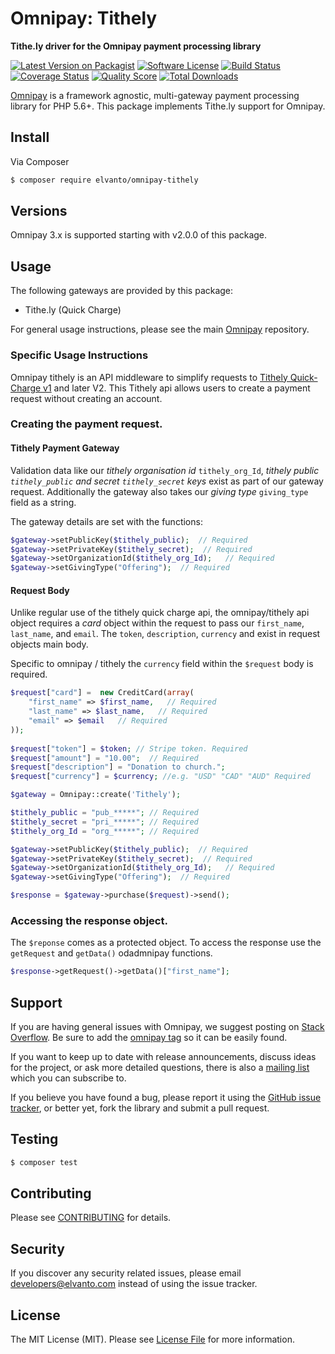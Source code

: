 # Omnipay: Tithely

**Tithe.ly driver for the Omnipay payment processing library**

[![Latest Version on Packagist](https://img.shields.io/packagist/v/elvanto/omnipay-tithely.svg?style=flat-square)](https://packagist.org/packages/elvanto/omnipay-tithely)
[![Software License](https://img.shields.io/badge/license-MIT-brightgreen.svg?style=flat-square)](LICENSE.md)
[![Build Status](https://img.shields.io/travis/elvanto/omnipay-tithely/master.svg?style=flat-square)](https://travis-ci.org/elvanto/omnipay-tithely)
[![Coverage Status](https://img.shields.io/scrutinizer/coverage/g/elvanto/omnipay-tithely.svg?style=flat-square)](https://scrutinizer-ci.com/g/elvanto/omnipay-tithely/code-structure)
[![Quality Score](https://img.shields.io/scrutinizer/g/elvanto/omnipay-tithely.svg?style=flat-square)](https://scrutinizer-ci.com/g/elvanto/omnipay-tithely)
[![Total Downloads](https://img.shields.io/packagist/dt/elvanto/omnipay-tithely.svg?style=flat-square)](https://packagist.org/packages/elvanto/omnipay-tithely)


[Omnipay](https://github.com/thephpleague/omnipay) is a framework agnostic, multi-gateway payment
processing library for PHP 5.6+. This package implements Tithe.ly support for Omnipay.

## Install

Via Composer

``` bash
$ composer require elvanto/omnipay-tithely
```

## Versions

Omnipay 3.x is supported starting with v2.0.0 of this package.

## Usage

The following gateways are provided by this package:

 * Tithe.ly (Quick Charge)

For general usage instructions, please see the main [Omnipay](https://github.com/thephpleague/omnipay) repository.

### Specific Usage Instructions 

Omnipay tithely is an API middleware to simplify requests to [Tithely Quick-Charge v1](https://docs.tithe.ly/reference/quick-charge) and later V2. This Tithely api allows users to create a payment request without creating an account. 

### Creating the payment request.

#### Tithely Payment Gateway
Validation data like our *tithely organisation id* `tithely_org_Id`, *tithely public `tithely_public` and secret `tithely_secret` keys* exist as part of our gateway request. Additionally the gateway also takes our *giving type* `giving_type` field as a string.

The gateway details are set with the functions: 
```php
$gateway->setPublicKey($tithely_public);  // Required
$gateway->setPrivateKey($tithely_secret);  // Required
$gateway->setOrganizationId($tithely_org_Id);   // Required
$gateway->setGivingType("Offering");  // Required
```

#### Request Body
Unlike regular use of the tithely quick charge api, the omnipay/tithely api object requires a *card* object within the request to pass our `first_name`, `last_name`, and `email`. The `token`, `description`, `currency` and exist in request objects main body.

Specific to omnipay / tithely the `currency` field within the `$request` body is required.

```php
$request["card"] =  new CreditCard(array(  
    "first_name" => $first_name,   // Required
    "last_name" => $last_name,   // Required
    "email" => $email   // Required
));  
  
$request["token"] = $token; // Stripe token. Required
$request["amount"] = "10.00";  // Required
$request["description"] = "Donation to church.";
$request["currency"] = $currency; //e.g. "USD" "CAD" "AUD" Required

$gateway = Omnipay::create('Tithely');

$tithely_public = "pub_*****"; // Required
$tithely_secret = "pri_*****"; // Required
$tithely_org_Id = "org_*****"; // Required

$gateway->setPublicKey($tithely_public);  // Required
$gateway->setPrivateKey($tithely_secret);  // Required
$gateway->setOrganizationId($tithely_org_Id);   // Required
$gateway->setGivingType("Offering");  // Required

$response = $gateway->purchase($request)->send();
```

### Accessing the response object.

The `$reponse` comes as a protected object. To access the response use the `getRequest` and `getData()` odadmnipay functions.

```php
$response->getRequest()->getData()["first_name"];
```

## Support

If you are having general issues with Omnipay, we suggest posting on
[Stack Overflow](http://stackoverflow.com/). Be sure to add the
[omnipay tag](http://stackoverflow.com/questions/tagged/omnipay) so it can be easily found.

If you want to keep up to date with release announcements, discuss ideas for the project,
or ask more detailed questions, there is also a [mailing list](https://groups.google.com/forum/#!forum/omnipay) which
you can subscribe to.

If you believe you have found a bug, please report it using the [GitHub issue tracker](https://github.com/elvanto/omnipay-tithely/issues),
or better yet, fork the library and submit a pull request.

## Testing

``` bash
$ composer test
```

## Contributing

Please see [CONTRIBUTING](CONTRIBUTING.md) for details.

## Security

If you discover any security related issues, please email developers@elvanto.com instead of using the issue tracker.

## License

The MIT License (MIT). Please see [License File](LICENSE.md) for more information.
